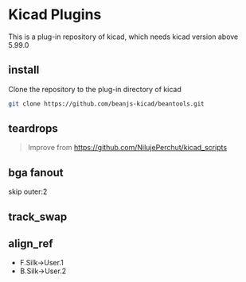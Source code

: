 # Kicad Plugins

This is a plug-in repository of kicad, which needs kicad version above 5.99.0

## install

Clone the repository to the plug-in directory of kicad

```bash
git clone https://github.com/beanjs-kicad/beantools.git
```

## teardrops

> Improve from https://github.com/NilujePerchut/kicad_scripts

## bga fanout

skip outer:2

## track_swap

## align_ref

- F.Silk->User.1
- B.Silk->User.2
